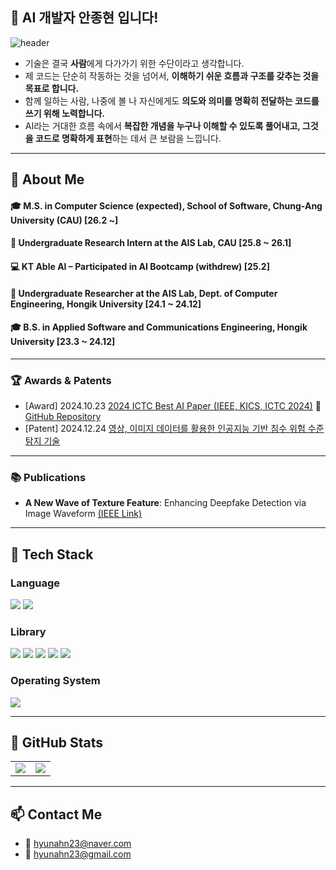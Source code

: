 ## 🌱 AI 개발자 안종현 입니다!

![header](https://capsule-render.vercel.app/api?type=waving&color=gradient&height=300&section=header&text=Good%20to%20see%20you%20%F0%9F%A4%97)

- 기술은 결국 **사람**에게 다가가기 위한 수단이라고 생각합니다.
- 제 코드는 단순히 작동하는 것을 넘어서, **이해하기 쉬운 흐름과 구조를 갖추는 것을 목표로 합니다.**
- 함께 일하는 사람, 나중에 볼 나 자신에게도 **의도와 의미를 명확히 전달하는 코드를 쓰기 위해 노력합니다.**
- AI라는 거대한 흐름 속에서 **복잡한 개념을 누구나 이해할 수 있도록 풀어내고, 그것을 코드로 명확하게 표현**하는 데서 큰 보람을 느낍니다.

---

## 👀 About Me

#### 🎓 M.S. in Computer Science (expected), School of Software, Chung-Ang University (CAU) [26.2 ~]  
#### 🔬 Undergraduate Research Intern at the AIS Lab, CAU [25.8 ~ 26.1]    
#### 💻 KT Able AI – Participated in AI Bootcamp (withdrew) [25.2]  
#### 🔬 Undergraduate Researcher at the AIS Lab, Dept. of Computer Engineering, Hongik University [24.1 ~ 24.12]  
#### 🎓 B.S. in Applied Software and Communications Engineering, Hongik University [23.3 ~ 24.12]

---

### 🏆 Awards & Patents

- [Award] 2024.10.23 [2024 ICTC Best AI Paper (IEEE, KICS, ICTC 2024)](https://www.hongik.ac.kr/kr/newscenter/news.do?mode=view&articleNo=128180)  🔗 [GitHub Repository](https://github.com/hyunahn23/ImageWaveform-based-Deepfake-Detection)
- [Patent] 2024.12.24 [영상, 이미지 데이터를 활용한 인공지능 기반 침수 위험 수준 탐지 기술](https://github.com/hyunahn23/Flooding)

---

### 📚 Publications

- **A New Wave of Texture Feature**: Enhancing Deepfake Detection via Image Waveform [(IEEE Link)](https://ieeexplore.ieee.org/document/10827484)

---

## 🧱 Tech Stack

### Language  
<div>
  <img src="https://img.shields.io/badge/Python-3776AB?style=flat-square&logo=Python&logoColor=white"/>
  <img src="https://img.shields.io/badge/C++-00599C?style=flat-square&logo=C%2B%2B&logoColor=white"/>
</div>

### Library  
<div>
  <img src="https://img.shields.io/badge/PyTorch-EE4C2C?style=flat-square&logo=PyTorch&logoColor=white"/>
  <img src="https://img.shields.io/badge/NumPy-013243?style=flat-square&logo=NumPy&logoColor=white"/>
  <img src="https://img.shields.io/badge/pandas-150458?style=flat-square&logo=pandas&logoColor=white"/>
  <img src="https://img.shields.io/badge/OpenCV-5C3EE8?style=flat-square&logo=OpenCV&logoColor=white"/>
  <img src="https://img.shields.io/badge/Scikit--learn-F7931E?style=flat-square&logo=Scikit-learn&logoColor=white"/>
</div>

### Operating System  
<div>
  <img src="https://img.shields.io/badge/Linux-FCC624?style=flat-square&logo=Linux&logoColor=white"/>
</div>

---

## 🤔 GitHub Stats

<table>
  <tr>
    <td><img src="https://github-readme-stats.vercel.app/api?username=hyunahn23&show_icons=true&theme=transparent&cache_seconds=1815" /></td>
    <td><img src="https://github-readme-stats.vercel.app/api/top-langs/?username=hyunahn23&layout=compact&cache_seconds=1815" /></td>
  </tr>
</table>


---

## 📫 Contact Me

- 📧 hyunahn23@naver.com  
- 📧 hyunahn23@gmail.com

